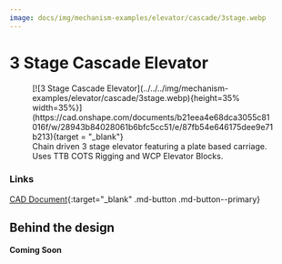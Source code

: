 ```yaml
---
image: docs/img/mechanism-examples/elevator/cascade/3stage.webp
---
```


# 3 Stage Cascade Elevator

<figure markdown="span">
[![3 Stage Cascade Elevator](../../../img/mechanism-examples/elevator/cascade/3stage.webp){height=35% width=35%}](https://cad.onshape.com/documents/b21eea4e68dca3055c81016f/w/28943b84028061b6bfc5cc51/e/87fb54e646175dee9e71b213){target = "_blank"}
<figcaption>Chain driven 3 stage elevator featuring a plate based carriage. Uses TTB COTS Rigging and WCP Elevator Blocks.</figcaption>
</figure>

### Links

[CAD Document](https://cad.onshape.com/documents/b21eea4e68dca3055c81016f/w/28943b84028061b6bfc5cc51/e/87fb54e646175dee9e71b213 "CAD Document Link"){:target="_blank" .md-button .md-button--primary}

## Behind the design
**Coming Soon**

<br>